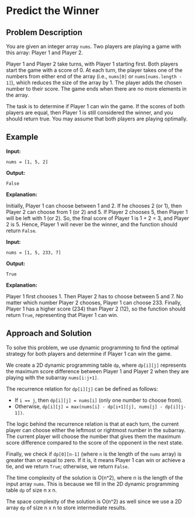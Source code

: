 # Predict the Winner

## Problem Description

You are given an integer array `nums`. Two players are playing a game with this array: Player 1 and Player 2.

Player 1 and Player 2 take turns, with Player 1 starting first. Both players start the game with a score of 0. At each turn, the player takes one of the numbers from either end of the array (i.e., `nums[0]` or `nums[nums.length - 1]`), which reduces the size of the array by 1. The player adds the chosen number to their score. The game ends when there are no more elements in the array.

The task is to determine if Player 1 can win the game. If the scores of both players are equal, then Player 1 is still considered the winner, and you should return true. You may assume that both players are playing optimally.

## Example

**Input:**

`nums = [1, 5, 2]`

**Output:**

`False`

**Explanation:**

Initially, Player 1 can choose between 1 and 2. If he chooses 2 (or 1), then Player 2 can choose from 1 (or 2) and 5. If Player 2 chooses 5, then Player 1 will be left with 1 (or 2). So, the final score of Player 1 is 1 + 2 = 3, and Player 2 is 5. Hence, Player 1 will never be the winner, and the function should return `False`.

**Input:**

`nums = [1, 5, 233, 7]`

**Output:**

`True`

**Explanation:**

Player 1 first chooses 1. Then Player 2 has to choose between 5 and 7. No matter which number Player 2 chooses, Player 1 can choose 233. Finally, Player 1 has a higher score (234) than Player 2 (12), so the function should return `True`, representing that Player 1 can win.

## Approach and Solution

To solve this problem, we use dynamic programming to find the optimal strategy for both players and determine if Player 1 can win the game.

We create a 2D dynamic programming table `dp`, where `dp[i][j]` represents the maximum score difference between Player 1 and Player 2 when they are playing with the subarray `nums[i:j+1]`.

The recurrence relation for `dp[i][j]` can be defined as follows:
- If `i == j`, then `dp[i][j] = nums[i]` (only one number to choose from).
- Otherwise, `dp[i][j] = max(nums[i] - dp[i+1][j], nums[j] - dp[i][j-1])`.

The logic behind the recurrence relation is that at each turn, the current player can choose either the leftmost or rightmost number in the subarray. The current player will choose the number that gives them the maximum score difference compared to the score of the opponent in the next state.

Finally, we check if `dp[0][n-1]` (where `n` is the length of the `nums` array) is greater than or equal to zero. If it is, it means Player 1 can win or achieve a tie, and we return `True`; otherwise, we return `False`.

The time complexity of the solution is O(n^2), where n is the length of the input array `nums`. This is because we fill in the 2D dynamic programming table `dp` of size n x n.

The space complexity of the solution is O(n^2) as well since we use a 2D array `dp` of size n x n to store intermediate results.
